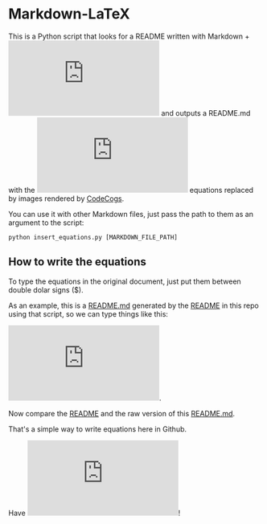 # Markdown-LaTeX

This is a Python script that looks for a README written with Markdown + ![equation](http://latex.codecogs.com/png.latex?%24%24%5CLaTeX%24%24) and outputs a README.md with the ![equation](http://latex.codecogs.com/png.latex?%24%24%5CLaTeX%24%24) equations replaced by images rendered by [CodeCogs].

You can use it with other Markdown files, just pass the path to them as an argument to the script:

```
python insert_equations.py [MARKDOWN_FILE_PATH]
```

## How to write the equations

To type the equations in the original document, just put them between double dolar signs ($).

As an example, this is a [README.md] generated by the [README] in this repo using that script, so we can type things like this:

![equation](http://latex.codecogs.com/png.latex?%24%24%20J%28%5Cmathbf%7BW_1%7D%2C%20%5Cmathbf%7Bb_1%7D%2C%20%5Cmathbf%7BW_2%7D%2C%20%5Cmathbf%7Bb_2%7D%29%20%3D%20%5Cfrac%7B1%7D%7B2t%7D%5Cmathbf%7B1_v%7D%5ET%20%5Ccdot%20%5B%28%28%5Cmathbf%7Ba_3%7D%20-%20%5Cmathbf%7BX%7D%29%20%5Codot%20%28%5Cmathbf%7Ba_3%7D%20-%20%5Cmathbf%7BX%7D%29%29%20%5Ccdot%20%5Cmathbf%7B1_t%7D%5D%20%2B%20%5Cfrac%7B%5Clambda%7D%7B2%7D%5B%5Cmathbf%7B1_h%7D%5ET%20%5Ccdot%20%28%5Cmathbf%7BW_1%7D%5Codot%20%5Cmathbf%7BW_1%7D%29%20%5Ccdot%20%5Cmathbf%7B1_v%7D%20%2B%20%5Cmathbf%7B1_v%7D%5ET%20%5Ccdot%20%28%5Cmathbf%7BW_2%7D%5Codot%20%5Cmathbf%7BW_2%7D%29%20%5Ccdot%20%5Cmathbf%7B1_h%7D%20%5D%20%2B%20%5Cbeta%5Cmathbf%7B1_h%7D%5ET%20%5Ccdot%20%5B%5Crho%20%5Clog%28%5Crho%5Cmathbf%7B1_h%7D%20%5Coslash%20%5Cboldsymbol%7B%5Chat%20%5Crho%7D%29%20%2B%20%281%20-%20%5Crho%29%5Clog%28%28%5Cmathbf%7B1_h%7D-%5Crho%5Cmathbf%7B1_h%7D%29%20%5Coslash%20%28%5Cmathbf%7B1_h%7D%20-%20%5Cboldsymbol%7B%5Chat%20%5Crho%7D%29%29%5D%24%24).

Now compare the [README] and the raw version of this [README.md].

That's a simple way to write equations here in Github. 

Have ![equation](http://latex.codecogs.com/png.latex?%24%24f%20%5Ccup%20%5Cmathbb%7BN%7D%24%24)! 

[CodeCogs]:http://www.codecogs.com/latex/eqneditor.php
[README]:https://raw.github.com/allanino/markdown-latex/master/README
[README.md]:https://raw.github.com/allanino/markdown-latex/master/README.md

